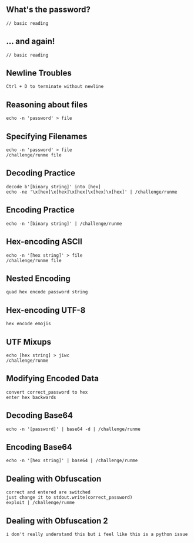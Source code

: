 ## What's the password?
```
// basic reading
```
## ... and again!
```
// basic reading
```
## Newline Troubles
```
Ctrl + D to terminate without newline
```
## Reasoning about files
```
echo -n 'password' > file
```
## Specifying Filenames
```
echo -n 'password' > file
/challenge/runme file
```
## Decoding Practice
```
decode b'[binary string]' into [hex]
echo -ne '\x[hex]\x[hex]\x[hex]\x[hex]\x[hex]' | /challenge/runme
```
## Encoding Practice
```
echo -n '[binary string]' | /challenge/runme
```
## Hex-encoding ASCII
```
echo -n '[hex string]' > file
/challenge/runme file
```
## Nested Encoding
```
quad hex encode password string
```
## Hex-encoding UTF-8
```
hex encode emojis
```
## UTF Mixups
```
echo [hex string] > jiwc
/challenge/runme
```
## Modifying Encoded Data
```
convert correct_password to hex
enter hex backwards
```
## Decoding Base64
```
echo -n '[password]' | base64 -d | /challenge/runme
```
## Encoding Base64
```
echo -n '[hex string]' | base64 | /challenge/runme
```
## Dealing with Obfuscation
```
correct and entered are switched
just change it to stdout.write(correct_password)
exploit | /challenge/runme
```
## Dealing with Obfuscation 2
```
i don't really understand this but i feel like this is a python issue
```
